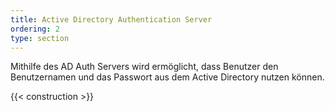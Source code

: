 ```yaml
---
title: Active Directory Authentication Server
ordering: 2
type: section
---
```


Mithilfe des AD Auth Servers wird ermöglicht, dass Benutzer den Benutzernamen und das Passwort aus dem Active Directory nutzen können.

<!--more-->

{{< construction >}}